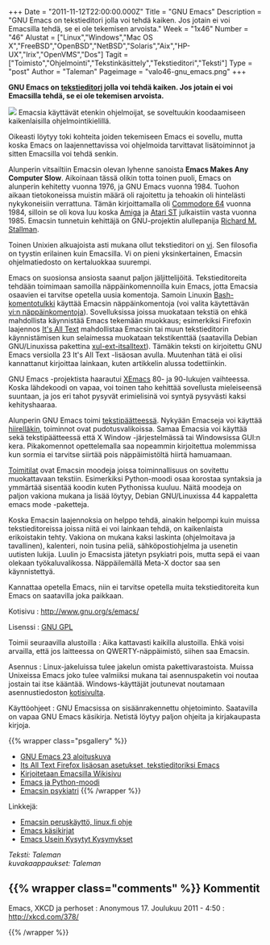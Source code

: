 +++
Date = "2011-11-12T22:00:00.000Z"
Title = "GNU Emacs"
Description = "GNU Emacs on tekstieditori jolla voi tehdä kaiken. Jos jotain ei voi Emacsilla tehdä, se ei ole tekemisen arvoista."
Week = "1x46"
Number = "46"
Alustat = ["Linux","Windows","Mac OS X","FreeBSD","OpenBSD","NetBSD","Solaris","Aix","HP-UX","Irix","OpenVMS","Dos"]
Tagit = ["Toimisto","Ohjelmointi","Tekstinkäsittely","Tekstieditori","Teksti"]
Type = "post"
Author = "Taleman"
Pageimage = "valo46-gnu_emacs.png"
+++


**GNU Emacs on
[tekstieditori](http://fi.wikipedia.org/wiki/Tekstieditori) jolla voi
tehdä kaiken. Jos jotain ei voi Emacsilla tehdä, se ei ole tekemisen
arvoista.**

![ ](/images/valo46-gnu_emacs.png "fig:valo46-gnu_emacs.png") Emacsia käyttävät
etenkin ohjelmoijat, se soveltuukin koodaamiseen kaikenlaisilla
ohjelmointikielillä.

Oikeasti löytyy toki kohteita joiden tekemiseen Emacs ei sovellu, mutta
koska Emacs on laajennettavissa voi ohjelmoida tarvittavat lisätoiminnot
ja sitten Emacsilla voi tehdä senkin.

Alunperin vitsailtiin Emacsin olevan lyhenne sanoista **Emacs Makes Any
Computer Slow**. Aikoinaan tässä olikin totta toinen puoli, Emacs on
alunperin kehitetty vuonna 1976, ja GNU Emacs vuonna 1984. Tuohon aikaan
tietokoneissa muistin määrä oli rajoitettu ja tehoakin oli hintelästi
nykykoneisiin verrattuna. Tämän kirjoittamalla oli [Commodore
64](http://fi.wikipedia.org/wiki/Commodore_64) vuonna 1984, silloin se
oli kova luu koska [Amiga](http://fi.wikipedia.org/wiki/Amiga) ja [Atari
ST](http://fi.wikipedia.org/wiki/Atari_ST) julkaistiin vasta vuonna
1985. Emacsin tunnetuin kehittäjä on GNU-projektin alullepanija [Richard
M. Stallman](http://fi.wikipedia.org/wiki/Richard_M._Stallman).

Toinen Unixien alkuajoista asti mukana ollut tekstieditori on
[vi](http://fi.wikipedia.org/wiki/Vi). Sen filosofia on tyystin
erilainen kuin Emacsilla. Vi on pieni yksinkertainen, Emacsin
ohjelmatiedosto on kertaluokkaa suurempi.

Emacs on suosionsa ansiosta saanut paljon jäljittelijöitä.
Tekstieditoreita tehdään toimimaan samoilla näppäinkomennoilla kuin
Emacs, jotta Emacsia osaavien ei tarvitse opetella uusia komentoja.
Samoin Linuxin [Bash-komentotulkki](http://fi.wikipedia.org/wiki/Bash)
käyttää Emacsin näppäinkomentoja (voi valita käytettävän [vi:n
näppäinkomentoja](http://fi.flossmanuals.net/komentorivin-perusteet/ch018_interaktiivinen-muokkaus)).
Sovelluksissa joissa muokataan tekstiä on ehkä mahdollista käynnistää
Emacs tekemään muokkaus; esimerkiksi Firefoxin laajennos [It's All
Text](https://addons.mozilla.org/en-US/firefox/addon/its-all-text/)
mahdollistaa Emacsin tai muun tekstieditorin käynnistämisen kun
selaimessa muokataan tekstikenttää (saatavilla Debian GNU/Linuxissa
pakettina
[xul-ext-itsalltext](http://packages.debian.org/squeeze/xul-ext-itsalltext)).
Tämäkin teksti on kirjoitettu GNU Emacs versiolla 23 It's All Text
-lisäosan avulla. Muutenhan tätä ei olisi kannattanut kirjoittaa
lainkaan, kuten artikkelin alussa todettiinkin.

GNU Emacs -projektista haarautui
[XEmacs](http://en.wikipedia.org/wiki/XEmacs) 80- ja 90-lukujen
vaihteessa. Koska lähdekoodi on vapaa, voi toinen taho kehittää
sovellusta mieleiseensä suuntaan, ja jos eri tahot pysyvät erimielisinä
voi syntyä pysyvästi kaksi kehityshaaraa.

Alunperin GNU Emacs toimi
[tekstipäätteessä](http://fi.wikipedia.org/wiki/P%C3%A4%C3%A4te).
Nykyään Emacseja voi käyttää
[hiirelläkin](http://fi.wikipedia.org/wiki/Hiiri_%28osoitinlaite%29),
toiminnot ovat pudotusvalikoissa. Samaa Emacsia voi käyttää sekä
tekstipäätteessä että X Window -järjestelmässä tai Windowsissa GUI:n
kera. Pikakomennot opettelemalla saa nopeammin kirjoitettua molemmissa
kun sormia ei tarvitse siirtää pois näppäimistöltä hiirtä hamuamaan.

[Toimitilat](http://linux.fi/index.php/Emacsin_perusk%C3%A4ytt%C3%B6#Toimitilat)
ovat Emacsin moodeja joissa toiminnallisuus on sovitettu muokattavaan
tekstiin. Esimerkiksi Python-moodi osaa korostaa syntaksia ja ymmärtää
sisentää koodin kuten Pythonissa kuuluu. Näitä moodeja on paljon vakiona
mukana ja lisää löytyy, Debian GNU/Linuxissa 44 kappaletta emacs mode
-paketteja.

Koska Emacsin laajennoksia on helppo tehdä, ainakin helpompi kuin muissa
tekstieditoreissa joissa niitä ei voi lainkaan tehdä, on kaikenlaista
erikoistakin tehty. Vakiona on mukana kaksi laskinta (ohjelmoitava ja
tavallinen), kalenteri, noin tusina peliä, sähköpostiohjelma ja usenetin
uutisten lukija. Luulin jo Emacsista jätetyn psykiatri pois, mutta sepä
ei vaan olekaan työkaluvalikossa. Näppäilemällä Meta-X doctor <Return>
saa sen käynnistettyä.

Kannattaa opetella Emacs, niin ei tarvitse opetella muita
tekstieditoreita kun Emacs on saatavilla joka paikkaan.

Kotisivu
:   <http://www.gnu.org/s/emacs/>

Lisenssi
:   [GNU GPL](GNU_GPL)

Toimii seuraavilla alustoilla
:   Aika kattavasti kaikilla alustoilla. Ehkä voisi arvailla, että jos
    laitteessa on QWERTY-näppäimistö, siihen saa Emacsin.

Asennus
:   Linux-jakeluissa tulee jakelun omista pakettivarastoista. Muissa
    Unixeissa Emacs joko tulee valmiiksi mukana tai asennuspaketin voi
    noutaa jostain tai itse kääntää. Windows-käyttäjät joutunevat
    noutamaan asennustiedoston
    [kotisivulta](http://ftp.gnu.org/gnu/emacs/windows/).

Käyttöohjeet
:   GNU Emacsissa on sisäänrakennettu ohjetoiminto. Saatavilla on vapaa
    GNU Emacs käsikirja. Netistä löytyy paljon ohjeita ja kirjakaupasta
    kirjoja.

{{% wrapper class="psgallery" %}}
-   [GNU Emacs 23 aloituskuva](/images/Kuvakaappaus-emacs23.png)
-   [Its All Text Firefox lisäosan asetukset, tekstieditoriksi Emacs](/images/Kuvakaappaus-itsalltext.png)
-   [Kirjoitetaan Emacsilla Wikisivu](/images/Kuvakaappaus-emacs-wikisee.png)
-   [Emacs ja Python-moodi](/images/Kuvakaappaus-emacs-python.png)
-   [Emacsin psykiatri](/images/Kuvakaappaus-emacs23-terapia.png)
{{% /wrapper %}}

Linkkejä:

-   [Emacsin peruskäyttö, linux.fi
    ohje](http://linux.fi/index.php/Emacsin_perusk%C3%A4ytt%C3%B6)
-   [Emacs käsikirjat](http://www.gnu.org/software/emacs/#Manuals)
-   [Emacs Usein Kysytyt
    Kysymykset](http://www.gnu.org/software/emacs/emacs-faq.html)

*Teksti: Taleman* <br />
*kuvakaappaukset: Taleman*

{{% wrapper class="comments" %}}
Kommentit
---------

Emacs, XKCD ja perhoset
:   Anonymous 17. Joulukuu 2011 - 4:50
:   <http://xkcd.com/378/>

{{% /wrapper %}}
